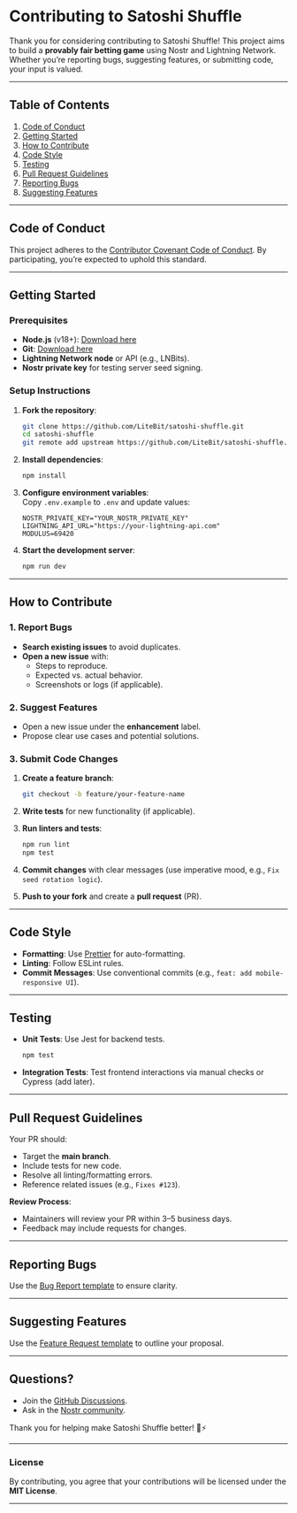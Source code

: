 # Contributing to Satoshi Shuffle  

Thank you for considering contributing to Satoshi Shuffle! This project aims to build a **provably fair betting game** using Nostr and Lightning Network. Whether you’re reporting bugs, suggesting features, or submitting code, your input is valued.  

---

## Table of Contents  
1. [Code of Conduct](#code-of-conduct)  
2. [Getting Started](#getting-started)  
3. [How to Contribute](#how-to-contribute)  
4. [Code Style](#code-style)  
5. [Testing](#testing)  
6. [Pull Request Guidelines](#pull-request-guidelines)  
7. [Reporting Bugs](#reporting-bugs)  
8. [Suggesting Features](#suggesting-features)  

---

## Code of Conduct  
This project adheres to the [Contributor Covenant Code of Conduct](CODE_OF_CONDUCT.md). By participating, you’re expected to uphold this standard.  

---

## Getting Started  
### Prerequisites  
- **Node.js** (v18+): [Download here](https://nodejs.org/)  
- **Git**: [Download here](https://git-scm.com/)  
- **Lightning Network node** or API (e.g., LNBits).  
- **Nostr private key** for testing server seed signing.  

### Setup Instructions  
1. **Fork the repository**:  
   ```bash  
   git clone https://github.com/LiteBit/satoshi-shuffle.git  
   cd satoshi-shuffle  
   git remote add upstream https://github.com/LiteBit/satoshi-shuffle.git  
   ```  

2. **Install dependencies**:  
   ```bash  
   npm install  
   ```  

3. **Configure environment variables**:  
   Copy `.env.example` to `.env` and update values:  
   ```env  
   NOSTR_PRIVATE_KEY="YOUR_NOSTR_PRIVATE_KEY"  
   LIGHTNING_API_URL="https://your-lightning-api.com"  
   MODULUS=69420  
   ```  

4. **Start the development server**:  
   ```bash  
   npm run dev  
   ```  

---

## How to Contribute  
### 1. Report Bugs  
- **Search existing issues** to avoid duplicates.  
- **Open a new issue** with:  
  - Steps to reproduce.  
  - Expected vs. actual behavior.  
  - Screenshots or logs (if applicable).  

### 2. Suggest Features  
- Open a new issue under the **enhancement** label.  
- Propose clear use cases and potential solutions.  

### 3. Submit Code Changes  
1. **Create a feature branch**:  
   ```bash  
   git checkout -b feature/your-feature-name  
   ```  

2. **Write tests** for new functionality (if applicable).  

3. **Run linters and tests**:  
   ```bash  
   npm run lint  
   npm test  
   ```  

4. **Commit changes** with clear messages (use imperative mood, e.g., `Fix seed rotation logic`).  

5. **Push to your fork** and create a **pull request** (PR).  

---

## Code Style  
- **Formatting**: Use [Prettier](https://prettier.io/) for auto-formatting.  
- **Linting**: Follow ESLint rules.  
- **Commit Messages**: Use conventional commits (e.g., `feat: add mobile-responsive UI`).  

---

## Testing  
- **Unit Tests**: Use Jest for backend tests.  
  ```bash  
  npm test  
  ```  
- **Integration Tests**: Test frontend interactions via manual checks or Cypress (add later).  

---

## Pull Request Guidelines  
Your PR should:  
- Target the **main branch**.  
- Include tests for new code.  
- Resolve all linting/formatting errors.  
- Reference related issues (e.g., `Fixes #123`).  

**Review Process**:  
- Maintainers will review your PR within 3–5 business days.  
- Feedback may include requests for changes.  

---

## Reporting Bugs  
Use the [Bug Report template](ISSUE_TEMPLATE/bug_report.md) to ensure clarity.  

---

## Suggesting Features  
Use the [Feature Request template](ISSUE_TEMPLATE/feature_request.md) to outline your proposal.  

---

## Questions?  
- Join the [GitHub Discussions](https://github.com/LiteBit/satoshi-shuffle/discussions).  
- Ask in the [Nostr community](https://nostr.band).  

Thank you for helping make Satoshi Shuffle better! 🎲⚡  

---  

### License  
By contributing, you agree that your contributions will be licensed under the **MIT License**.  

---
